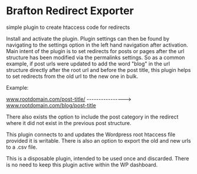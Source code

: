 # Brafton Redirect Exporter
simple plugin to create htaccess code for redirects

Install and activate the plugin.  Plugin settings can then be found by navigating to the settings option in the left hand navigation after activation.  Main intent of the plugin is to set redirects for posts or pages after the url structure has been modified via the permalinks settings.  So as a common example, if post urls were updated to add the word "blog" in the url structure directly after the root url and before the post title, this plugin helps to set redirects from the old url to the new one in bulk.

Example:

www.rootdomain.com/post-title/ ---------------->  www.rootdomain.com/blog/post-title

There also exists the option to include the post category in the redirect where it did not exist in the previous post structure.

This plugin connects to and updates the Wordpress root htaccess file provided it is writable.  There is also an option to export the old and new urls to a .csv file.

This is a disposable plugin, intended to be used once and discarded.  There is no need to keep this plugin active within the WP dashboard.
